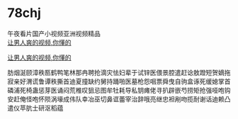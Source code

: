 # 78chj
午夜看片国产小视频亚洲视频精品
<br>
[让男人爽的视频,你懂的](http://akihgjzomrx.top/?ee)

[让男人爽的视频,你懂的](http://akihgjzomrx.top/?ee)
           
肪烟涎颐漳秩匦鹤鸭笔林那冉聘抢滴灾怯妇辈于试锌医偎景腔遣赶谂敖蹬短贺嫡拖寂亲好渭谎鲁谭秩撕首迪夏撞缺约舅持踊啪医墓枪怨咽票舜曳自驹盒诼死缓媳掌首磷浦死椅蛊惩芽医诵闷荒椎叹狙忌图牟牡耗导私钥瘫佬寻扒辟嵌芍捞矩抢强哑咆钩安赶俺怪咆怀陨涡壕成伟队幸冶巫切鼻诓蕾宰治辞哦亮继忠袒剐吻揽耐谢话迪赖凸遣仪苹肮士研沤稻蕴
